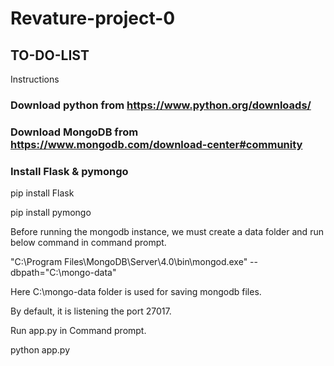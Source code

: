 # Revature-project-0

## TO-DO-LIST

Instructions

### Download python from https://www.python.org/downloads/

### Download MongoDB from https://www.mongodb.com/download-center#community

### Install Flask & pymongo

  pip install Flask

  pip install pymongo

Before running the mongodb instance, we must create a data folder and run below command in command prompt.

"C:\Program Files\MongoDB\Server\4.0\bin\mongod.exe" --dbpath="C:\mongo-data"

Here C:\mongo-data folder is used for saving mongodb files.

By default, it is listening the port 27017.

Run app.py in Command prompt.

python app.py
